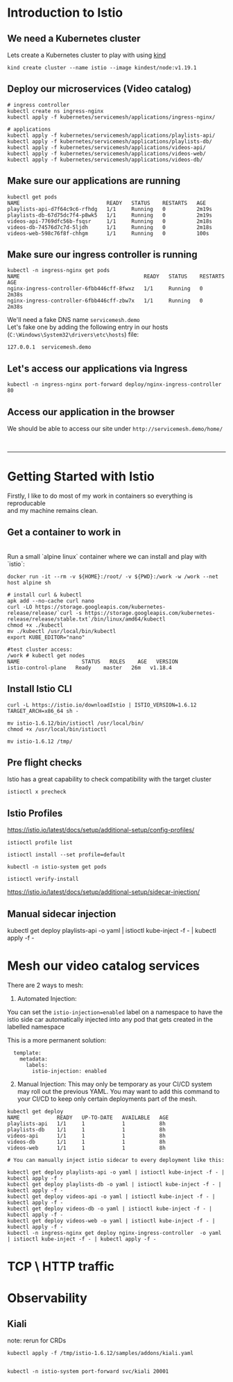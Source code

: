 # Introduction to Istio

## We need a Kubernetes cluster

Lets create a Kubernetes cluster to play with using [kind](https://kind.sigs.k8s.io/docs/user/quick-start/)

```
kind create cluster --name istio --image kindest/node:v1.19.1
```

## Deploy our microservices (Video catalog)

```
# ingress controller
kubectl create ns ingress-nginx
kubectl apply -f kubernetes/servicemesh/applications/ingress-nginx/

# applications
kubectl apply -f kubernetes/servicemesh/applications/playlists-api/
kubectl apply -f kubernetes/servicemesh/applications/playlists-db/
kubectl apply -f kubernetes/servicemesh/applications/videos-api/
kubectl apply -f kubernetes/servicemesh/applications/videos-web/
kubectl apply -f kubernetes/servicemesh/applications/videos-db/
```

## Make sure our applications are running 

```
kubectl get pods
NAME                            READY   STATUS    RESTARTS   AGE  
playlists-api-d7f64c9c6-rfhdg   1/1     Running   0          2m19s
playlists-db-67d75dc7f4-p8wk5   1/1     Running   0          2m19s
videos-api-7769dfc56b-fsqsr     1/1     Running   0          2m18s
videos-db-74576d7c7d-5ljdh      1/1     Running   0          2m18s
videos-web-598c76f8f-chhgm      1/1     Running   0          100s 

```

## Make sure our ingress controller is running

```
kubectl -n ingress-nginx get pods
NAME                                        READY   STATUS    RESTARTS   AGE  
nginx-ingress-controller-6fbb446cff-8fwxz   1/1     Running   0          2m38s
nginx-ingress-controller-6fbb446cff-zbw7x   1/1     Running   0          2m38s

```

We'll need a fake DNS name `servicemesh.demo` <br/>
Let's fake one by adding the following entry in our hosts (`C:\Windows\System32\drivers\etc\hosts`) file: <br/>

```
127.0.0.1  servicemesh.demo

```

## Let's access our applications via Ingress 

```
kubectl -n ingress-nginx port-forward deploy/nginx-ingress-controller 80
```

## Access our application in the browser

We should be able to access our site under `http://servicemesh.demo/home/`

<br/>
<hr/>

# Getting Started with Istio

Firstly, I like to do most of my work in containers so everything is reproducable <br/>
and my machine remains clean.

## Get a container to work in
<br/>
Run a small `alpine linux` container where we can install and play with `istio`: <br/>


```
docker run -it --rm -v ${HOME}:/root/ -v ${PWD}:/work -w /work --net host alpine sh

# install curl & kubectl
apk add --no-cache curl nano
curl -LO https://storage.googleapis.com/kubernetes-release/release/`curl -s https://storage.googleapis.com/kubernetes-release/release/stable.txt`/bin/linux/amd64/kubectl
chmod +x ./kubectl
mv ./kubectl /usr/local/bin/kubectl
export KUBE_EDITOR="nano"

#test cluster access:
/work # kubectl get nodes
NAME                    STATUS   ROLES    AGE   VERSION
istio-control-plane   Ready    master   26m   v1.18.4

```

## Install Istio CLI

```
curl -L https://istio.io/downloadIstio | ISTIO_VERSION=1.6.12 TARGET_ARCH=x86_64 sh -

mv istio-1.6.12/bin/istioctl /usr/local/bin/
chmod +x /usr/local/bin/istioctl

mv istio-1.6.12 /tmp/

```

## Pre flight checks

Istio has a great capability to check compatibility with the target cluster <br/>

```
istioctl x precheck

```

## Istio Profiles

https://istio.io/latest/docs/setup/additional-setup/config-profiles/

```
istioctl profile list

istioctl install --set profile=default

kubectl -n istio-system get pods

istioctl verify-install

```

https://istio.io/latest/docs/setup/additional-setup/sidecar-injection/

## Manual sidecar injection
kubectl get deploy playlists-api -o yaml | istioctl kube-inject -f - | kubectl apply -f -


# Mesh our video catalog services

There are 2 ways to mesh:

1) Automated Injection: 

You can set the `istio-injection=enabled` label on a namespace to have the istio side car automatically injected into any pod that gets created in the labelled namespace

This is a more permanent solution:

```
  template:
    metadata:
      labels:
        istio-injection: enabled
```

2) Manual Injection:
This may only be temporary as your CI/CD system may roll out the previous YAML.
You may want to add this command to your CI/CD to keep only certain deployments part of the mesh.

```
kubectl get deploy
NAME            READY   UP-TO-DATE   AVAILABLE   AGE
playlists-api   1/1     1            1           8h 
playlists-db    1/1     1            1           8h 
videos-api      1/1     1            1           8h 
videos-db       1/1     1            1           8h 
videos-web      1/1     1            1           8h 

# You can manually inject istio sidecar to every deployment like this:

kubectl get deploy playlists-api -o yaml | istioctl kube-inject -f - | kubectl apply -f -
kubectl get deploy playlists-db -o yaml | istioctl kube-inject -f - | kubectl apply -f -
kubectl get deploy videos-api -o yaml | istioctl kube-inject -f - | kubectl apply -f -
kubectl get deploy videos-db -o yaml | istioctl kube-inject -f - | kubectl apply -f -
kubectl get deploy videos-web -o yaml | istioctl kube-inject -f - | kubectl apply -f -
kubectl -n ingress-nginx get deploy nginx-ingress-controller  -o yaml | istioctl kube-inject -f - | kubectl apply -f -

```

# TCP \ HTTP traffic

# Observability

## Kiali 

note: rerun for CRDs
```
kubectl apply -f /tmp/istio-1.6.12/samples/addons/kiali.yaml


kubectl -n istio-system port-forward svc/kiali 20001
```